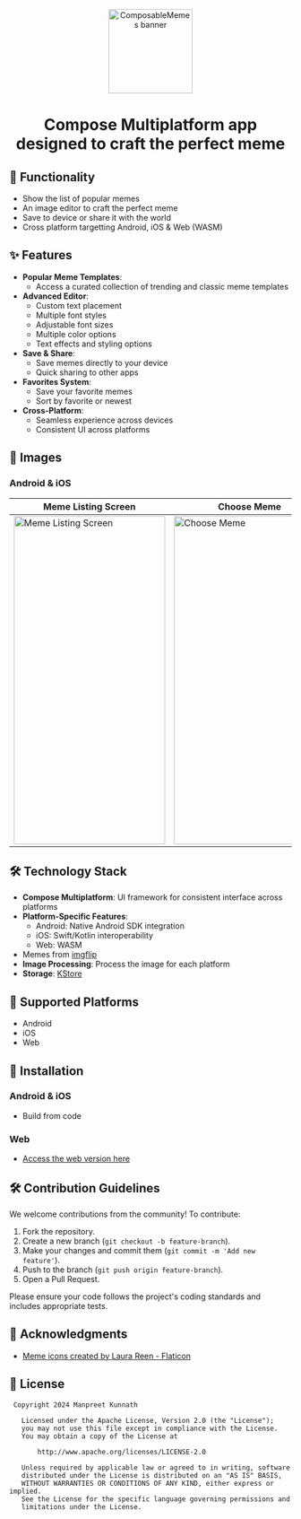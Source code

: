 <div align="center">

  <a href="https://github.com/anuraghazra/github-readme-stats">
    <picture>
      <img alt="ComposableMemes banner" src="https://github.com/user-attachments/assets/53b35a60-c993-4903-9189-c77272db1375" height="150">
    </picture>
  </a>
  <h1>Compose Multiplatform app <br />designed to craft the perfect meme</h1>
</div>

## 📱 Functionality
- Show the list of popular memes
- An image editor to craft the perfect meme
- Save to device or share it with the world
- Cross platform targetting Android, iOS & Web (WASM)

## ✨ Features

- **Popular Meme Templates**:
  - Access a curated collection of trending and classic meme templates
- **Advanced Editor**:
  - Custom text placement
  - Multiple font styles
  - Adjustable font sizes
  - Multiple color options
  - Text effects and styling options
- **Save & Share**:
  - Save memes directly to your device
  - Quick sharing to other apps
- **Favorites System**:
  - Save your favorite memes
  - Sort by favorite or newest
- **Cross-Platform**:
  - Seamless experience across devices
  - Consistent UI across platforms

## 📸 Images

### Android & iOS
| Meme Listing Screen | Choose Meme | Meme Editor Screen | 
| -- | -- | -- |
| <img src="https://github.com/user-attachments/assets/ad6767fc-7baa-4398-b744-d11c0488639a" alt="Meme Listing Screen" width="270" height="585" />|<img src="https://github.com/user-attachments/assets/d5414630-eaa3-4cce-8f6b-08e47405cb04" alt="Choose Meme" width="270" height="585" />| <img src="https://github.com/user-attachments/assets/15b9f622-747b-424f-8a55-86782302de3b" alt="Meme Editor Screen" width="270" height="585" />|

## 🛠️ Technology Stack

- **Compose Multiplatform**: UI framework for consistent interface across platforms
- **Platform-Specific Features**:
  - Android: Native Android SDK integration
  - iOS: Swift/Kotlin interoperability
  - Web: WASM
- Memes from [imgflip](https://imgflip.com/memetemplates)
- **Image Processing**: Process the image for each platform
- **Storage**: [KStore](https://github.com/xxfast/KStore)

## 📱 Supported Platforms

- Android
- iOS
- Web

## 🔄 Installation

### Android & iOS
- Build from code

### Web
- [Access the web version here](https://meme.manpreet.fyi/)

## 🛠️ Contribution Guidelines

We welcome contributions from the community! To contribute:

1. Fork the repository.
2. Create a new branch (`git checkout -b feature-branch`).
3. Make your changes and commit them (`git commit -m 'Add new feature'`).
4. Push to the branch (`git push origin feature-branch`).
5. Open a Pull Request.

Please ensure your code follows the project's coding standards and includes appropriate tests.

## 🙏 Acknowledgments

- [Meme icons created by Laura Reen - Flaticon](https://www.flaticon.com/free-icons/meme)

## 📄 License

```text
 Copyright 2024 Manpreet Kunnath

   Licensed under the Apache License, Version 2.0 (the "License");
   you may not use this file except in compliance with the License.
   You may obtain a copy of the License at

       http://www.apache.org/licenses/LICENSE-2.0

   Unless required by applicable law or agreed to in writing, software
   distributed under the License is distributed on an "AS IS" BASIS,
   WITHOUT WARRANTIES OR CONDITIONS OF ANY KIND, either express or implied.
   See the License for the specific language governing permissions and
   limitations under the License.
```

